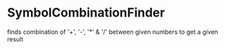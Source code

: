 # SymbolCombinationFinder
finds combination of '+', '-', '*' &amp; '/' between given numbers to get a given result
